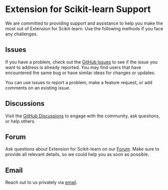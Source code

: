 <!--
******************************************************************************
* Copyright 2023 Intel Corporation
*
* Licensed under the Apache License, Version 2.0 (the "License");
* you may not use this file except in compliance with the License.
* You may obtain a copy of the License at
*
*     http://www.apache.org/licenses/LICENSE-2.0
*
* Unless required by applicable law or agreed to in writing, software
* distributed under the License is distributed on an "AS IS" BASIS,
* WITHOUT WARRANTIES OR CONDITIONS OF ANY KIND, either express or implied.
* See the License for the specific language governing permissions and
* limitations under the License.
*******************************************************************************/-->

# Extension for Scikit-learn Support

We are committed to providing support and assistance to help you make the most out of Extension for Scikit-learn. 
Use the following methods if you face any challenges. 


## Issues

If you have a problem, check out the [GitHub Issues](https://github.com/uxlfoundation/scikit-learn-intelex/issues) to see if the issue you want to address is already reported. 
You may find users that have encountered the same bug or have similar ideas for changes or updates.

You can use issues to report a problem, make a feature request, or add comments on an existing issue.

## Discussions 

Visit the [GitHub Discussions](https://github.com/uxlfoundation/scikit-learn-intelex/discussions) to engage with the community, ask questions, or help others. 

## Forum 

Ask questions about Extension for Scikit-learn on our [Forum](https://community.intel.com/t5/Intel-Distribution-for-Python/bd-p/distribution-python).
Make sure to provide all relevant details, so we could help you as soon as possible. 

## Email

Reach out to us privately via [email](mailto:onedal.maintainers@intel.com). 

